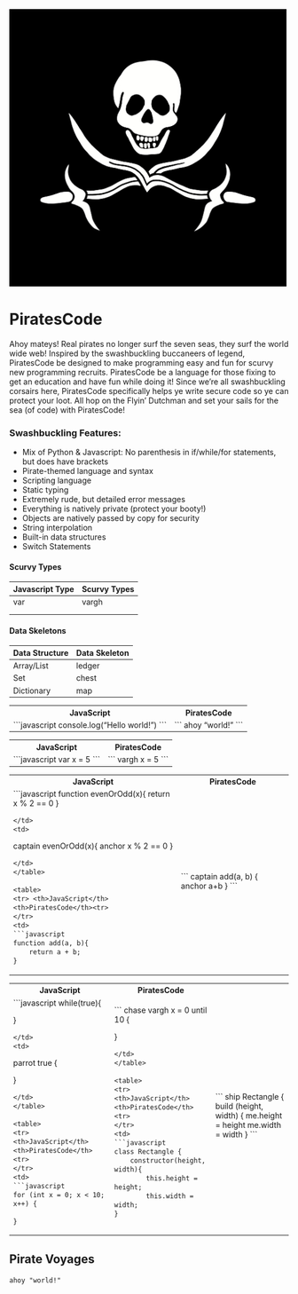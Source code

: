 <img src=./docs/piratescodelogo.jpg width="500" height="500"> 

# PiratesCode

Ahoy mateys! Real pirates no longer surf the seven seas, they surf the world wide web! Inspired by the swashbuckling buccaneers of legend, PiratesCode be designed to make programming easy and fun for scurvy new programming recruits. PiratesCode be a language for those fixing to get an education and have fun while doing it! Since we’re all swashbuckling corsairs here, PiratesCode specifically helps ye write secure code so ye can protect your loot. All hop on the Flyin’ Dutchman and set your sails for the sea (of code) with PiratesCode!

### Swashbuckling Features:
- Mix of Python & Javascript: No parenthesis in if/while/for statements, but does have brackets
- Pirate-themed language and syntax
- Scripting language
- Static typing
- Extremely rude, but detailed error messages
- Everything is natively private (protect your booty!)
- Objects are natively passed by copy for security
- String interpolation
- Built-in data structures
- Switch Statements

#### Scurvy Types
| Javascript Type | Scurvy Types  |
| --------------  | --------------|
| var| vargh  
||      
|| 

#### Data Skeletons
| Data Structure | Data Skeleton |
| -------------- | --------------|
| Array/List     | ledger        |
| Set            | chest         |
| Dictionary     | map           |

<table>
<tr> <th>JavaScript</th><th>PiratesCode</th><tr>
</tr>
<td>
```javascript
console.log(“Hello world!”)
```
</td>
<td>
```
ahoy “world!” 
```
</td>
</table>

<table>
<tr> <th>JavaScript</th><th>PiratesCode</th><tr>
</tr>
<td>
```javascript
var x = 5
```
</td>
<td>
```
vargh x = 5
```
</td>
</table>

<table>
<tr> <th>JavaScript</th><th>PiratesCode</th><tr>
</tr>
<td>
```javascript
function evenOrOdd(x){
    return x %  2 ==  0
}

```
</td>
<td>
```
captain evenOrOdd(x){
    anchor x % 2 == 0
}

```
</td>
</table>

<table>
<tr> <th>JavaScript</th><th>PiratesCode</th><tr>
</tr>
<td>
```javascript
function add(a, b){
    return a + b;
}

```
</td>
<td>
```
captain add(a, b) { 
   anchor a+b
}
```
</td>
</table>

<table>
<tr> <th>JavaScript</th><th>PiratesCode</th><tr>
</tr>
<td>
```javascript
while(true){

}
```
</td>
<td>
```
parrot true {

}
```
</td>
</table>

<table>
<tr> <th>JavaScript</th><th>PiratesCode</th><tr>
</tr>
<td>
```javascript
for (int x = 0; x < 10; x++) {

}
```
</td>
<td>
```
chase vargh x = 0 until 10 {

}
```
</td>
</table>

<table>
<tr> <th>JavaScript</th><th>PiratesCode</th><tr>
</tr>
<td>
```javascript
class Rectangle {
    constructor(height, width){ 
        this.height = height;
        this.width = width;
}
```
</td>
<td>
```
ship Rectangle {
    build (height, width) {
        me.height = height
        me.width = width
}
```
</td>
</table>


## Pirate Voyages

```
ahoy "world!"
```
